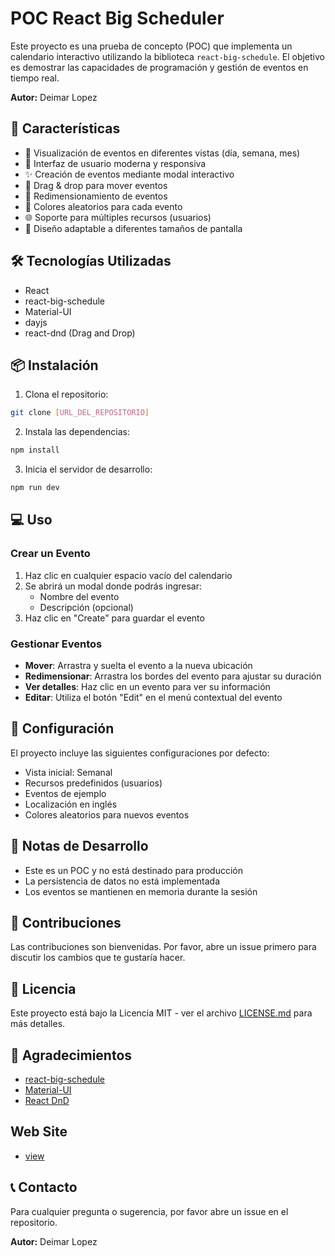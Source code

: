 # POC React Big Scheduler

Este proyecto es una prueba de concepto (POC) que implementa un calendario interactivo utilizando la biblioteca `react-big-schedule`. El objetivo es demostrar las capacidades de programación y gestión de eventos en tiempo real.

**Autor:** Deimar Lopez

## 🚀 Características

- 📅 Visualización de eventos en diferentes vistas (día, semana, mes)
- 🎨 Interfaz de usuario moderna y responsiva
- ✨ Creación de eventos mediante modal interactivo
- 🎯 Drag & drop para mover eventos
- 📏 Redimensionamiento de eventos
- 🎨 Colores aleatorios para cada evento
- 🌐 Soporte para múltiples recursos (usuarios)
- 📱 Diseño adaptable a diferentes tamaños de pantalla

## 🛠️ Tecnologías Utilizadas

- React
- react-big-schedule
- Material-UI
- dayjs
- react-dnd (Drag and Drop)

## 📦 Instalación

1. Clona el repositorio:
```bash
git clone [URL_DEL_REPOSITORIO]
```

2. Instala las dependencias:
```bash
npm install
```

3. Inicia el servidor de desarrollo:
```bash
npm run dev
```

## 💻 Uso

### Crear un Evento
1. Haz clic en cualquier espacio vacío del calendario
2. Se abrirá un modal donde podrás ingresar:
   - Nombre del evento
   - Descripción (opcional)
3. Haz clic en "Create" para guardar el evento

### Gestionar Eventos
- **Mover**: Arrastra y suelta el evento a la nueva ubicación
- **Redimensionar**: Arrastra los bordes del evento para ajustar su duración
- **Ver detalles**: Haz clic en un evento para ver su información
- **Editar**: Utiliza el botón "Edit" en el menú contextual del evento

## 🔧 Configuración

El proyecto incluye las siguientes configuraciones por defecto:

- Vista inicial: Semanal
- Recursos predefinidos (usuarios)
- Eventos de ejemplo
- Localización en inglés
- Colores aleatorios para nuevos eventos

## 📝 Notas de Desarrollo

- Este es un POC y no está destinado para producción
- La persistencia de datos no está implementada
- Los eventos se mantienen en memoria durante la sesión

## 🤝 Contribuciones

Las contribuciones son bienvenidas. Por favor, abre un issue primero para discutir los cambios que te gustaría hacer.

## 📄 Licencia

Este proyecto está bajo la Licencia MIT - ver el archivo [LICENSE.md](LICENSE.md) para más detalles.

## 🙏 Agradecimientos

- [react-big-schedule](https://github.com/StephenChou1017/react-big-scheduler)
- [Material-UI](https://mui.com/)
- [React DnD](https://react-dnd.github.io/react-dnd/about)

## Web Site
- [view](https://schedulerpoc.netlify.app/)

## 📞 Contacto

Para cualquier pregunta o sugerencia, por favor abre un issue en el repositorio.

**Autor:** Deimar Lopez
